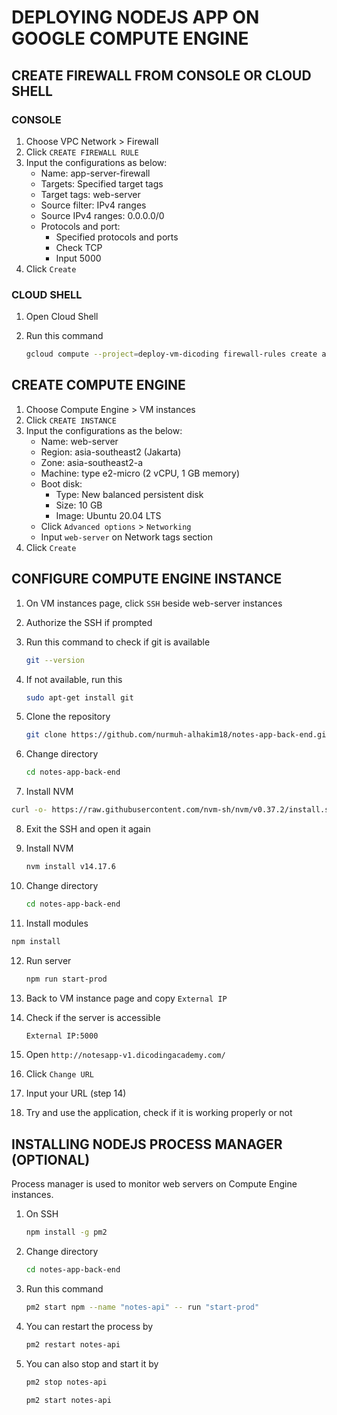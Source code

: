 # DEPLOYING NODEJS APP ON GOOGLE COMPUTE ENGINE

## CREATE FIREWALL FROM CONSOLE OR CLOUD SHELL

### CONSOLE
1. Choose VPC Network > Firewall
2. Click `CREATE FIREWALL RULE`
3. Input the configurations as below:
    - Name: app-server-firewall
    - Targets: Specified target tags
    - Target tags: web-server
    - Source filter: IPv4 ranges
    - Source IPv4 ranges: 0.0.0.0/0
    - Protocols and port: 
        - Specified protocols and ports
        - Check TCP
        - Input 5000
4. Click `Create`

### CLOUD SHELL
1. Open Cloud Shell
2. Run this command

   ```bash
   gcloud compute --project=deploy-vm-dicoding firewall-rules create app-server-firewall --direction=INGRESS --priority=1000 --network=default --action=ALLOW --rules=tcp:5000 --source-ranges=0.0.0.0/0 --target-tags=web-server
   ```

## CREATE COMPUTE ENGINE
1. Choose Compute Engine > VM instances
2. Click `CREATE INSTANCE`
3. Input the configurations as the below:
    - Name: web-server
    - Region:	asia-southeast2 (Jakarta)
    - Zone:	asia-southeast2-a
    - Machine: type	e2-micro (2 vCPU, 1 GB memory)
    - Boot disk: 
        - Type: New balanced persistent disk
        - Size: 10 GB
        - Image: Ubuntu 20.04 LTS
    - Click `Advanced options` > `Networking`
    - Input `web-server` on Network tags section
4. Click `Create`

## CONFIGURE COMPUTE ENGINE INSTANCE
1. On VM instances page, click `SSH` beside web-server instances
2. Authorize the SSH if prompted
3. Run this command to check if git is available

   ```bash
   git --version
   ```

4. If not available, run this

   ```bash
   sudo apt-get install git
   ```

5. Clone the repository

   ```bash
   git clone https://github.com/nurmuh-alhakim18/notes-app-back-end.git
   ```

6. Change directory
   
   ```bash
   cd notes-app-back-end 
   ```

7. Install NVM

  ```bash
  curl -o- https://raw.githubusercontent.com/nvm-sh/nvm/v0.37.2/install.sh | bash
  ```

8. Exit the SSH and open it again
9. Install NVM

   ```bash
   nvm install v14.17.6
   ```
10. Change directory
   
    ```bash
    cd notes-app-back-end 
    ```

11. Install modules

   ```bash
   npm install
   ```

12. Run server

    ```bash
    npm run start-prod
    ```

13. Back to VM instance page and copy `External IP`

14. Check if the server is accessible

    ```bash
    External IP:5000
    ```
15. Open `http://notesapp-v1.dicodingacademy.com/`
16. Click `Change URL`
17. Input your URL (step 14)
18. Try and use the application, check if it is working properly or not

## INSTALLING NODEJS PROCESS MANAGER (OPTIONAL)
Process manager is used to monitor web servers on Compute Engine instances.
1. On SSH
   
   ```bash
   npm install -g pm2
   ```

2. Change directory
   
   ```bash
   cd notes-app-back-end 
   ```

3. Run this command

   ```bash
   pm2 start npm --name "notes-api" -- run "start-prod"
   ```

4. You can restart the process by

   ```bash
   pm2 restart notes-api
   ```

5. You can also stop and start it by   

   ```bash
   pm2 stop notes-api
   ```

   ```bash
   pm2 start notes-api
   ```